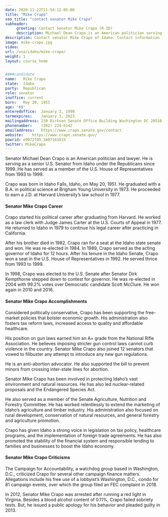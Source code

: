 ```yaml
---
date: 2020-11-22T11:54:12-05:00
title: "Mike Crapo"
seo_title: "contact senator Mike Crapo"
subheader:
     greeting: Contact Senator Mike Crapo (R-ID)
     description: Michael Dean Crapo is an American politician serving as the senior United States senator from Idaho, a seat he was first elected to in 1998. A Republican, he previously served as the U.S. Representative for Idaho's 2nd congressional district from 1993 to 1999.
description: Contact senator Mike Crapo of Idaho. Contact information for Mike Crapo includes email address, phone number, and mailing address.
image: mike-crapo.jpg
video: 
url: /usa/idaho/mike-crapo/
weight: 1
layout: course_home


####candidate
name:	Mike Crapo
state:	Idaho
party:	Republican
role: senator
inoffice: current
born:	May 20, 1951 
age: '69'
enteredoffice:	January 3, 1999
termexpires:	January 3, 2023
mailingaddress:	239 Dirksen Senate Office Building Washington DC 20510
phonenumber:	(202) 224-6142
emailaddress:	https://www.crapo.senate.gov/contact
website:	https://www.crapo.senate.gov/
powrid: e9072f05_1607161815
twitter: MikeCrapo
---
```


Senator Michael Dean Crapo is an American politician and lawyer. He is serving as a senior U.S. Senator from Idaho under the Republicans since 1999. He has served as a member of the U.S. House of Representatives from 1993 to 1999.

Crapo was born in Idaho Falls, Idaho, on May 20, 1951. He graduated with a B.A. in political science at Brigham Young University in 1973. He proceeded to earn a J.D. at Harvard University’s law school in 1977.

#### Senator Mike Crapo Career

Crapo started his political career after graduating from Harvard. He worked as a law clerk with Judge James Carter at the U.S. Courts of Appeal in 1977. He returned to Idaho in 1979 to continue his legal career after practicing in California.

After his brother died in 1982, Crapo ran for a seat at the Idaho state senate and won. He was re-elected in 1984. In 1989, Crapo served as the acting governor of Idaho for 12 hours. After his tenure in the Idaho Senate, Crapo won a seat in the U.S. House of Representatives in 1992. He served thrice from 1993 to 1999.

In 1998, Crapo was elected to the U.S. Senate after Senator Dirk Kempthorne stepped down to contest for governor. He was re-elected in 2004 with 99.2% votes over Democratic candidate Scott McClure. He won again in 2010 and 2016.

#### Senator Mike Crapo Accomplishments

Considered politically conservative, Crapo has been supporting the free-market policies that bolster economic growth. His administration also fosters tax reform laws, increased access to quality and affordable healthcare.

His position on gun laws earned him an A+ grade from the National Rifle Association. He believes imposing stricter gun control laws cannot curb violence in the country. Senator Mike Crapo also joined 12 senators that vowed to filibuster any attempt to introduce any new gun regulations.

He is an anti-abortion advocator. He also supported the bill to prevent minors from crossing inter-state lines for abortion.

Senator Mike Crapo has been involved in protecting Idaho’s vast environment and natural resources. He has also led nuclear-related proposals and the Endangered Species Act.

He also served as a member of the Senate Agriculture, Nutrition and Forestry Committee. He has worked relentlessly to extend the marketing of Idaho’s agriculture and timber industry. His administration also focused on rural development, conservation of natural resources, and general forestry and agriculture promotion.

Crapo has given Idaho a strong voice in legislation on tax policy, healthcare programs, and the implementation of foreign trade agreements. He has also promoted the stability of the financial system and responsible lending to families and businesses to boost the Idaho economy.

#### Senator Mike Crapo Criticisms

The Campaign for Accountability, a watchdog group based in Washington, D.C., criticized Crapo for several other campaign finance matters. Allegations include his free use of a lobbyist’s Washington, D.C., condo for 81 campaign events, over which the group filed an FEC complaint in 2018.

In 2012, Senator Mike Crapo was arrested after running a red light in Virginia. Besides a blood alcohol content of 0.11%, Crapo failed sobriety tests. But, he issued a public apology for his behavior and pleaded guilty in 2013.